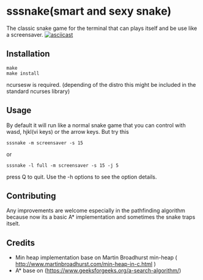 # sssnake(smart and sexy snake)
The classic snake game for the terminal that can plays itself and be use like a screensaver.
[![asciicast](https://asciinema.org/a/477685.svg)](https://asciinema.org/a/477685)
## Installation


```
make
make install
```

ncursesw is required.
(depending of the distro this might be included in the standard ncurses library)

## Usage

By default it will run like a normal snake game that you can control with wasd, hjkl(vi keys) or the arrow keys.
But try this

```
sssnake -m screensaver -s 15
```

or

``` 
sssnake -l full -m screensaver -s 15 -j 5
```
press Q to quit. 
Use the -h options to see the option details.
 

## Contributing

Any improvements are welcome especially in the pathfinding algorithm because now its a basic A\* implementation and sometimes the snake traps itselt.

## Credits

- Min heap implementation base on Martin Broadhurst min-heap ( http://www.martinbroadhurst.com/min-heap-in-c.html ) 
- A\* base on (https://www.geeksforgeeks.org/a-search-algorithm/)
